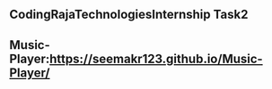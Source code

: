 ## CodingRajaTechnologiesInternship Task2
## Music-Player:https://seemakr123.github.io/Music-Player/
